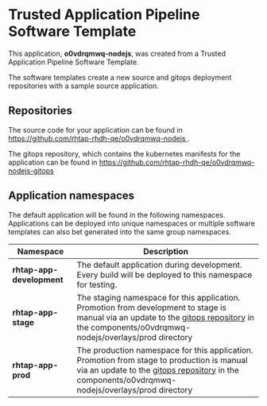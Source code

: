 # Trusted Application Pipeline Software Template

This application, **o0vdrqmwq-nodejs**, was created from a Trusted Application Pipeline Software Template.

The software templates create a new source and gitops deployment repositories with a sample source application. 

## Repositories

The source code for your application can be found in [https://github.com/rhtap-rhdh-qe/o0vdrqmwq-nodejs ](https://github.com/rhtap-rhdh-qe/o0vdrqmwq-nodejs ).
 
The gitops repository, which contains the kubernetes manifests for the application can be found in 
[https://github.com/rhtap-rhdh-qe/o0vdrqmwq-nodejs-gitops ](https://github.com/rhtap-rhdh-qe/o0vdrqmwq-nodejs-gitops ) 

## Application namespaces 

The default application will be found in the following namespaces. Applications can be deployed into unique namespaces or multiple software templates can also bet generated into the same group namespaces.  

|  Namespace   |  Description   |  
| -------- | -------- |   
| **rhtap-app-development** | The default application during development. Every build will be deployed to this namespace for testing. | 
| **rhtap-app-stage** | The staging namespace for this application. Promotion from development to stage is manual via an update to the [gitops repository](https://github.com/rhtap-rhdh-qe/o0vdrqmwq-nodejs-gitops ) in the components/o0vdrqmwq-nodejs/overlays/prod directory |  
| **rhtap-app-prod** | The production namespace for this application. Promotion from stage to production is manual via an update to the [gitops repository](https://github.com/rhtap-rhdh-qe/o0vdrqmwq-nodejs-gitops ) in the components/o0vdrqmwq-nodejs/overlays/prod directory | 